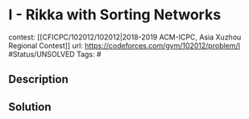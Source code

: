 # I - Rikka with Sorting Networks

contest: [[CFICPC/102012/102012|2018-2019 ACM-ICPC, Asia Xuzhou Regional Contest]]
url: https://codeforces.com/gym/102012/problem/I
#Status/UNSOLVED
Tags: #

## Description

## Solution

